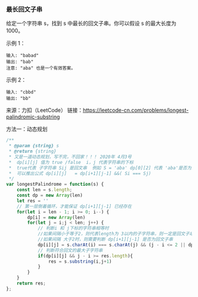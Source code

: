 ### 最长回文子串

给定一个字符串 s，找到 s 中最长的回文子串。你可以假设 s 的最大长度为 1000。

示例 1：

```
输入: "babad"
输出: "bab"
注意: "aba" 也是一个有效答案。
```


示例 2：

```
输入: "cbbd"
输出: "bb"
```

来源：力扣（LeetCode）
链接：https://leetcode-cn.com/problems/longest-palindromic-substring



方法一：动态规划

```javascript
/**
 * @param {string} s
 * @return {string}
 * 又是一道动态规划，写不完，不回家！！！ 2020年 4月3号
 *  dp[i][j] 值为 true /false  i，j 代表字符串的下标
 *  true代表 子字符串 Sij 是回文串  例如 S = 'aba' dp[0][2] 代表 'aba'是否为回文串
 *  可以推出公式 dp[i][j]   = dp[i+1][j-1] &&( Si === Sj)
 */
var longestPalindrome = function(s) {
    const len = s.length;
    const dp = new Array(len)
    let res = ''
    // 第一层倒着循环，才能保证 dp[i+1][j-1] 已经存在
    for(let i = len - 1; i >= 0; i--) {
        dp[i] = new Array(len)
        for(let j = i;j < len; j++) {
            // 判断i 和 j下标的字符串相等时
            //如果间隔小于等于2，则代表length为 3以内的子字符串，则一定是回文子串
            //如果间隔 大于2时，则需要判断 dp[i+1][j-1] 是否为回文子串
            dp[i][j] = s.charAt(i) === s.charAt(j) && (j - i <= 2 || dp[i+1][j-1])
            // 判断符合回文的最大子字符串
            if(dp[i][j] && j - i >= res.length){
                res = s.substring(i,j+1)
            }
        }
    }
    return res;
};
```

